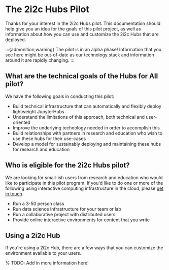 # The 2i2c Hubs Pilot

Thanks for your interest in the 2i2c Hubs pilot. This documentation should help give you an idea for the goals of this pilot project, as well as information about how you can use and customize the 2i2c Hubs that are deployed.

:::{admonition,warning} The pilot is in an alpha phase!
Information that you see here might be out-of-date as our technology stack and information around it are rapidly changing.
:::

## What are the technical goals of the Hubs for All pilot?

We have the following goals in conducting this pilot:

- Build technical infrastructure that can automatically and flexibly deploy lightweight JupyterHubs
- Understand the limitations of this approach, both technical and user-oriented
- Improve the underlying technology needed in order to accomplish this
- Build relationships with partners in research and education who wish to use these hubs for their use-cases
- Develop a model for sustainably deploying and maintaining these hubs for research and education

## Who is eligible for the 2i2c Hubs pilot?

We are looking for small-ish users from research and education who would like to participate in this pilot program. If you'd like to do one or more of the following using interactive computing infrastructure in the cloud, please [get in touch](https://2i2c.org/#contact).

- Run a 3-50 person class
- Run data science infrastructure for your team or lab
- Run a collaborative project with distributed users
- Provide online interactive environments for content that you write

## Using a 2i2c Hub

If you're using a 2i2c Hub, there are a few ways that you can customize the environment available to your users.

% TODO: Add in more information here!
